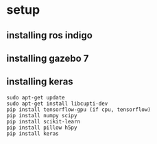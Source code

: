 # setup

## installing ros indigo

## installing gazebo 7

## installing keras
```
sudo apt-get update
sudo apt-get install libcupti-dev
pip install tensorflow-gpu (if cpu, tensorflow)
pip install numpy scipy
pip install scikit-learn
pip install pillow h5py
pip install keras
```
